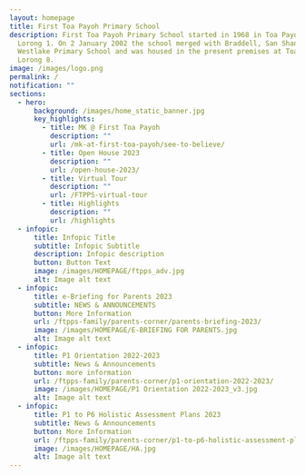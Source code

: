 ```yaml
---
layout: homepage
title: First Toa Payoh Primary School
description: First Toa Payoh Primary School started in 1968 in Toa Payoh ,
  Lorong 1. On 2 January 2002 the school merged with Braddell, San Shan and
  Westlake Primary School and was housed in the present premises at Toa Payoh
  Lorong 8.
image: /images/logo.png
permalink: /
notification: ""
sections:
  - hero:
      background: /images/home_static_banner.jpg
      key_highlights:
        - title: MK @ First Toa Payoh
          description: ""
          url: /mk-at-first-toa-payoh/see-to-believe/
        - title: Open House 2023
          description: ""
          url: /open-house-2023/
        - title: Virtual Tour
          description: ""
          url: /FTPPS-virtual-tour
        - title: Highlights
          description: ""
          url: /highlights
  - infopic:
      title: Infopic Title
      subtitle: Infopic Subtitle
      description: Infopic description
      button: Button Text
      image: /images/HOMEPAGE/ftpps_adv.jpg
      alt: Image alt text
  - infopic:
      title: e-Briefing for Parents 2023
      subtitle: NEWS & ANNOUNCEMENTS
      button: More Information
      url: /ftpps-family/parents-corner/parents-briefing-2023/
      image: /images/HOMEPAGE/E-BRIEFING FOR PARENTS.jpg
      alt: Image alt text
  - infopic:
      title: P1 Orientation 2022-2023
      subtitle: News & Announcements
      button: more information
      url: /ftpps-family/parents-corner/p1-orientation-2022-2023/
      image: /images/HOMEPAGE/P1 Orientation 2022-2023_v3.jpg
      alt: Image alt text
  - infopic:
      title: P1 to P6 Holistic Assessment Plans 2023
      subtitle: News & Announcements
      button: More Information
      url: /ftpps-family/parents-corner/p1-to-p6-holistic-assessment-plans
      image: /images/HOMEPAGE/HA.jpg
      alt: Image alt text
---
```

